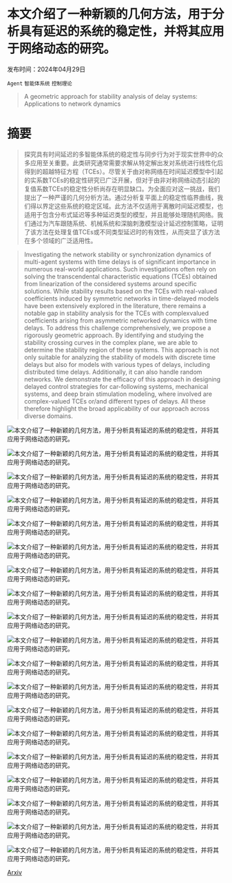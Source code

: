 # 本文介绍了一种新颖的几何方法，用于分析具有延迟的系统的稳定性，并将其应用于网络动态的研究。

发布时间：2024年04月29日

`Agent` `智能体系统` `控制理论`

> A geometric approach for stability analysis of delay systems: Applications to network dynamics

# 摘要

> 探究具有时间延迟的多智能体系统的稳定性与同步行为对于现实世界中的众多应用至关重要。此类研究通常需要求解从特定解出发对系统进行线性化后得到的超越特征方程（TCEs）。尽管关于由对称网络在时间延迟模型中引起的实系数TCEs的稳定性研究已广泛开展，但对于由非对称网络动态引起的复值系数TCEs的稳定性分析尚存在明显缺口。为全面应对这一挑战，我们提出了一种严谨的几何分析方法。通过分析复平面上的稳定性临界曲线，我们得以界定这些系统的稳定区域。此方法不仅适用于离散时间延迟模型，也适用于包含分布式延迟等多种延迟类型的模型，并且能够处理随机网络。我们通过为汽车跟随系统、机械系统和深脑刺激模型设计延迟控制策略，证明了该方法在处理复值TCEs或不同类型延迟时的有效性，从而突显了该方法在多个领域的广泛适用性。

> Investigating the network stability or synchronization dynamics of multi-agent systems with time delays is of significant importance in numerous real-world applications. Such investigations often rely on solving the transcendental characteristic equations (TCEs) obtained from linearization of the considered systems around specific solutions. While stability results based on the TCEs with real-valued coefficients induced by symmetric networks in time-delayed models have been extensively explored in the literature, there remains a notable gap in stability analysis for the TCEs with complexvalued coefficients arising from asymmetric networked dynamics with time delays. To address this challenge comprehensively, we propose a rigorously geometric approach. By identifying and studying the stability crossing curves in the complex plane, we are able to determine the stability region of these systems. This approach is not only suitable for analyzing the stability of models with discrete time delays but also for models with various types of delays, including distributed time delays. Additionally, it can also handle random networks. We demonstrate the efficacy of this approach in designing delayed control strategies for car-following systems, mechanical systems, and deep brain stimulation modeling, where involved are complex-valued TCEs or/and different types of delays. All these therefore highlight the broad applicability of our approach across diverse domains.

![本文介绍了一种新颖的几何方法，用于分析具有延迟的系统的稳定性，并将其应用于网络动态的研究。](../../..//opt/data/Projects/HuggingArxiv/paper_images/2404.18704/x1.png)

![本文介绍了一种新颖的几何方法，用于分析具有延迟的系统的稳定性，并将其应用于网络动态的研究。](../../..//opt/data/Projects/HuggingArxiv/paper_images/2404.18704/x2.png)

![本文介绍了一种新颖的几何方法，用于分析具有延迟的系统的稳定性，并将其应用于网络动态的研究。](../../..//opt/data/Projects/HuggingArxiv/paper_images/2404.18704/x3.png)

![本文介绍了一种新颖的几何方法，用于分析具有延迟的系统的稳定性，并将其应用于网络动态的研究。](../../..//opt/data/Projects/HuggingArxiv/paper_images/2404.18704/x4.png)

![本文介绍了一种新颖的几何方法，用于分析具有延迟的系统的稳定性，并将其应用于网络动态的研究。](../../..//opt/data/Projects/HuggingArxiv/paper_images/2404.18704/x5.png)

![本文介绍了一种新颖的几何方法，用于分析具有延迟的系统的稳定性，并将其应用于网络动态的研究。](../../..//opt/data/Projects/HuggingArxiv/paper_images/2404.18704/x6.png)

![本文介绍了一种新颖的几何方法，用于分析具有延迟的系统的稳定性，并将其应用于网络动态的研究。](../../..//opt/data/Projects/HuggingArxiv/paper_images/2404.18704/fig7.jpg)

![本文介绍了一种新颖的几何方法，用于分析具有延迟的系统的稳定性，并将其应用于网络动态的研究。](../../..//opt/data/Projects/HuggingArxiv/paper_images/2404.18704/x7.png)

![本文介绍了一种新颖的几何方法，用于分析具有延迟的系统的稳定性，并将其应用于网络动态的研究。](../../..//opt/data/Projects/HuggingArxiv/paper_images/2404.18704/fig9.jpg)

![本文介绍了一种新颖的几何方法，用于分析具有延迟的系统的稳定性，并将其应用于网络动态的研究。](../../..//opt/data/Projects/HuggingArxiv/paper_images/2404.18704/x8.png)

![本文介绍了一种新颖的几何方法，用于分析具有延迟的系统的稳定性，并将其应用于网络动态的研究。](../../..//opt/data/Projects/HuggingArxiv/paper_images/2404.18704/x9.png)

![本文介绍了一种新颖的几何方法，用于分析具有延迟的系统的稳定性，并将其应用于网络动态的研究。](../../..//opt/data/Projects/HuggingArxiv/paper_images/2404.18704/x10.png)

![本文介绍了一种新颖的几何方法，用于分析具有延迟的系统的稳定性，并将其应用于网络动态的研究。](../../..//opt/data/Projects/HuggingArxiv/paper_images/2404.18704/fig12.jpg)

![本文介绍了一种新颖的几何方法，用于分析具有延迟的系统的稳定性，并将其应用于网络动态的研究。](../../..//opt/data/Projects/HuggingArxiv/paper_images/2404.18704/x11.png)

![本文介绍了一种新颖的几何方法，用于分析具有延迟的系统的稳定性，并将其应用于网络动态的研究。](../../..//opt/data/Projects/HuggingArxiv/paper_images/2404.18704/x12.png)

![本文介绍了一种新颖的几何方法，用于分析具有延迟的系统的稳定性，并将其应用于网络动态的研究。](../../..//opt/data/Projects/HuggingArxiv/paper_images/2404.18704/x13.png)

![本文介绍了一种新颖的几何方法，用于分析具有延迟的系统的稳定性，并将其应用于网络动态的研究。](../../..//opt/data/Projects/HuggingArxiv/paper_images/2404.18704/x14.png)

![本文介绍了一种新颖的几何方法，用于分析具有延迟的系统的稳定性，并将其应用于网络动态的研究。](../../..//opt/data/Projects/HuggingArxiv/paper_images/2404.18704/x15.png)

![本文介绍了一种新颖的几何方法，用于分析具有延迟的系统的稳定性，并将其应用于网络动态的研究。](../../..//opt/data/Projects/HuggingArxiv/paper_images/2404.18704/x16.png)

[Arxiv](https://arxiv.org/abs/2404.18704)